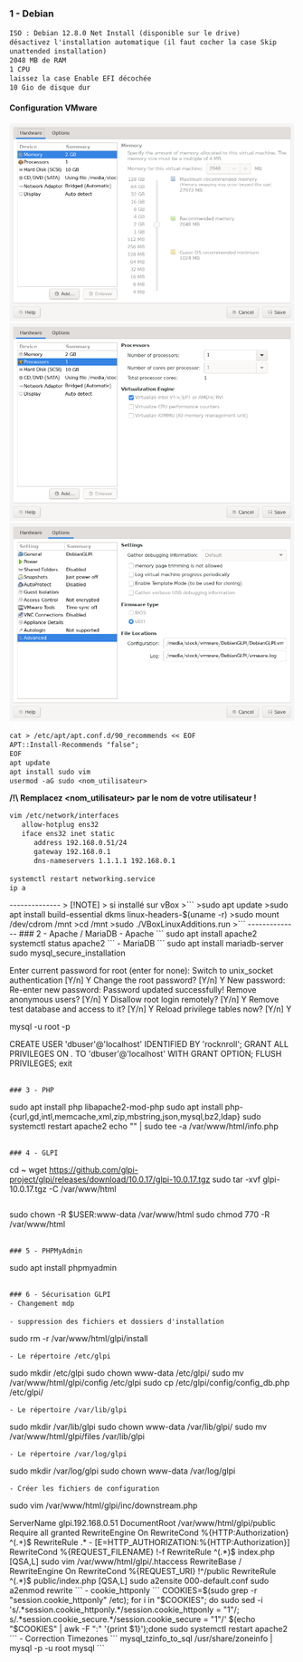 ### 1 - Debian
    ISO : Debian 12.8.0 Net Install (disponible sur le drive)
    désactivez l'installation automatique (il faut cocher la case Skip unattended installation)
    2048 MB de RAM
    1 CPU
    laissez la case Enable EFI décochée
    10 Gio de disque dur

#### Configuration VMware
![](./images/img01.png)
![](./images/img02.png)
![](./images/img03.png)
```
cat > /etc/apt/apt.conf.d/90_recommends << EOF
APT::Install-Recommends "false";
EOF
apt update
apt install sudo vim
usermod -aG sudo <nom_utilisateur>
```
**/!\ Remplacez <nom_utilisateur> par le nom de votre utilisateur !**
```
vim /etc/network/interfaces
   allow-hotplug ens32
   iface ens32 inet static
      address 192.168.0.51/24
      gateway 192.168.0.1
      dns-nameservers 1.1.1.1 192.168.0.1

systemctl restart networking.service
ip a
```
<Se connecter en ssh>
--------------
> [!NOTE]
> si installé sur vBox
>```
>sudo apt update
>sudo apt install build-essential dkms linux-headers-$(uname -r)
>sudo mount /dev/cdrom /mnt
>cd /mnt
>sudo ./VBoxLinuxAdditions.run
>```
--------------
### 2 - Apache / MariaDB
- Apache
```
sudo apt install apache2
systemctl status apache2
```
- MariaDB
```
sudo apt install mariadb-server
sudo mysql_secure_installation

   Enter current password for root (enter for none): 
   Switch to unix_socket authentication [Y/n] Y
   Change the root password? [Y/n] Y
   New password:
   Re-enter new password:
   Password updated successfully!
   Remove anonymous users? [Y/n] Y
   Disallow root login remotely? [Y/n] Y
   Remove test database and access to it? [Y/n] Y
   Reload privilege tables now? [Y/n] Y

mysql -u root -p

   CREATE USER 'dbuser'@'localhost' IDENTIFIED BY 'rocknroll';
   GRANT ALL PRIVILEGES ON *.* TO 'dbuser'@'localhost' WITH GRANT OPTION;
   FLUSH PRIVILEGES;
   exit
```

### 3 - PHP

```
sudo apt install php libapache2-mod-php
sudo apt install php-{curl,gd,intl,memcache,xml,zip,mbstring,json,mysql,bz2,ldap}
sudo systemctl restart apache2
echo "<?php phpinfo(); ?>" | sudo tee -a /var/www/html/info.php
```

### 4 - GLPI

```
cd ~
wget https://github.com/glpi-project/glpi/releases/download/10.0.17/glpi-10.0.17.tgz
sudo tar -xvf glpi-10.0.17.tgz -C /var/www/html
```
```
sudo chown -R $USER:www-data /var/www/html
sudo chmod 770 -R /var/www/html
```

### 5 - PHPMyAdmin

```
sudo apt install phpmyadmin
```

### 6 - Sécurisation GLPI
- Changement mdp

- suppression des fichiers et dossiers d'installation
```
sudo rm -r /var/www/html/glpi/install
```
- Le répertoire /etc/glpi
```
sudo mkdir /etc/glpi
sudo chown www-data /etc/glpi/
sudo mv /var/www/html/glpi/config /etc/glpi
sudo cp /etc/glpi/config/config_db.php /etc/glpi/
```
- Le répertoire /var/lib/glpi
```
sudo mkdir /var/lib/glpi
sudo chown www-data /var/lib/glpi/
sudo mv /var/www/html/glpi/files /var/lib/glpi
```
- Le répertoire /var/log/glpi
```
sudo mkdir /var/log/glpi
sudo chown www-data /var/log/glpi
```
- Créer les fichiers de configuration
```
sudo vim /var/www/html/glpi/inc/downstream.php
   <?php
   define('GLPI_CONFIG_DIR', '/etc/glpi/config/');
   if (file_exists(GLPI_CONFIG_DIR . '/local_define.php')) {
       require_once GLPI_CONFIG_DIR . '/local_define.php';
   }

sudo vim /etc/glpi/local_define.php
   <?php
   define('GLPI_VAR_DIR', '/var/lib/glpi/files');
   define('GLPI_LOG_DIR', '/var/log/glpi');
```


```
sudo vim /etc/apache2/sites-available/000-glpi.conf
   <VirtualHost *:80>
      ServerName glpi.192.168.0.51
      DocumentRoot /var/www/html/glpi/public

      <Directory /var/www/html/glpi/public>
          Require all granted
 
          RewriteEngine On

          RewriteCond %{HTTP:Authorization} ^(.+)$
          RewriteRule .* - [E=HTTP_AUTHORIZATION:%{HTTP:Authorization}]

          RewriteCond %{REQUEST_FILENAME} !-f
          RewriteRule ^(.*)$ index.php [QSA,L]
      </Directory>
   </VirtualHost>

sudo vim /var/www/html/glpi/.htaccess
   RewriteBase /
   RewriteEngine On
   RewriteCond %{REQUEST_URI} !^/public
   RewriteRule ^(.*)$ public/index.php [QSA,L]

sudo a2ensite 000-default.conf
sudo a2enmod rewrite
```
- cookie_httponly
```
COOKIES=$(sudo grep -r "session.cookie_httponly" /etc); for i in "$COOKIES"; do sudo sed -i 's/.*session.cookie_httponly.*/session.cookie_httponly = "1"/; s/.*session.cookie_secure.*/session.cookie_secure = "1"/' $(echo "$COOKIES" | awk -F ":" '{print $1}');done

sudo systemctl restart apache2
```

- Correction Timezones
```
mysql_tzinfo_to_sql /usr/share/zoneinfo | mysql -p -u root mysql
```










